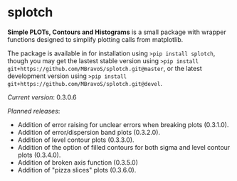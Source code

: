 # splotch
**Simple PLOTs, Contours and Histograms** is a small package with wrapper functions designed to simplify plotting calls from matplotlib.

The package is available in for installation using `>pip install splotch`, though you may get the lastest stable version using `>pip install git+https://github.com/MBravoS/splotch.git@master`, or the latest development version using `>pip install git+https://github.com/MBravoS/splotch.git@devel`.

*Current version*: 0.3.0.6

*Planned releases*:
* Addition of error raising for unclear errors when breaking plots (0.3.1.0).
* Addition of error/dispersion band plots (0.3.2.0).
* Addition of level contour plots (0.3.3.0).
* Addition of the option of filled contours for both sigma and level contour plots (0.3.4.0).
* Addition of broken axis function (0.3.5.0)
* Addition of "pizza slices" plots (0.3.6.0).
